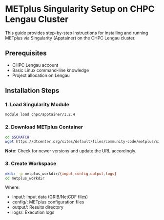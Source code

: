 # METplus Singularity Setup on CHPC Lengau Cluster

This guide provides step-by-step instructions for installing and running METplus via Singularity (Apptainer) on the CHPC Lengau cluster.

## Prerequisites
- CHPC Lengau account
- Basic Linux command-line knowledge
- Project allocation on Lengau

## Installation Steps

### 1. Load Singularity Module
```bash
module load chpc/apptainer/1.2.4
```

### 2. Download METplus Container
```bash
cd $SCRATCH
wget https://dtcenter.org/sites/default/files/community-code/metplus/singularity/images/metplus-5.0.0.sif
```
**Note:** Check for newer versions and update the URL accordingly.

### 3. Create Workspace
```bash
mkdir -p metplus_workdir/{input,config,output,logs}
cd metplus_workdir
```
Where: 
- input/: Input data (GRIB/NetCDF files)
- config/: METplus configuration files
- output/: Results directory
- logs/: Execution logs
